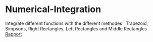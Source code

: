 # Numerical-Integration
Integrate different functions with the different methodes : Trapezoid, Simpsons, Right Rectangles, Left Rectangles and Middle Rectangles
[Rapport](./Rapport.pdf)
